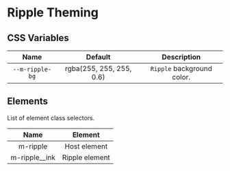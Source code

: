 # Ripple Theming

## CSS Variables

<div class="full-width d-table">

|      Name       |                          Default                          |        Description         |
| :-------------: | :-------------------------------------------------------: | :------------------------: |
| `--m-ripple-bg` | <span class="text--green">rgba(255, 255, 255, 0.6)</span> | `Ripple` background color. |

</div>

## Elements

List of element class selectors.

<div class="full-width d-table">

|                       Name                       |    Element     |
| :----------------------------------------------: | :------------: |
|    <span class="text--green">m-ripple</span>     |  Host element  |
| <span class="text--green">m-ripple\_\_ink</span> | Ripple element |

</div>
